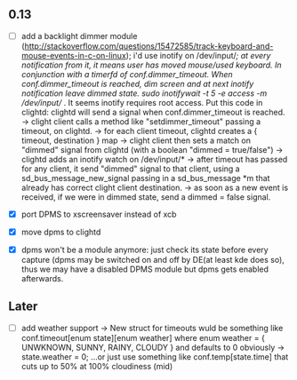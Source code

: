 ## 0.13
- [ ] add a backlight dimmer module (http://stackoverflow.com/questions/15472585/track-keyboard-and-mouse-events-in-c-on-linux); i'd use inotify on /dev/input/*; at every notification from it, it means user has moved mouse/used keyboard. In conjunction with a timerfd of conf.dimmer_timeout. When conf.dimmer_timeout is reached, dim screen and at next inotify notification leave dimmed state.
sudo inotifywait -t 5 -e access -m /dev/input/* . It seems inotify requires root access. Put this code in clightd: clightd will send a signal when conf.dimmer_timeout is reached.
-> clight client calls a method like "setdimmer_timeout" passing a timeout, on clightd.
-> for each client timeout, clightd creates a  { timeout, destination } map
-> clight client then sets a match on "dimmed" signal from clightd (with a boolean "dimmed = true/false")
-> clightd adds an inotify watch on /dev/input/* 
-> after timeout has passed for any client, it send "dimmed" signal to that client, using a sd_bus_message_new_signal passing in a sd_bus_message *m that already has correct clight client destination.
-> as soon as a new event is received, if we were in dimmed state, send a dimmed = false signal.

- [x] port DPMS to xscreensaver instead of xcb
- [x] move dpms to clightd
- [x] dpms won't be a module anymore: just check its state before every capture (dpms may be switched on and off by DE(at least kde does so), thus we may have a disabled DPMS module but dpms gets enabled afterwards.

## Later
- [ ] add weather support -> New struct for timeouts wuld be something like conf.timeout[enum state][enum weather] where enum weather = { UNWKNOWN, SUNNY, RAINY, CLOUDY } and defaults to 0 obviously -> state.weather = 0; ...or just use something like conf.temp[state.time] that cuts up to 50% at 100% cloudiness (mid)
